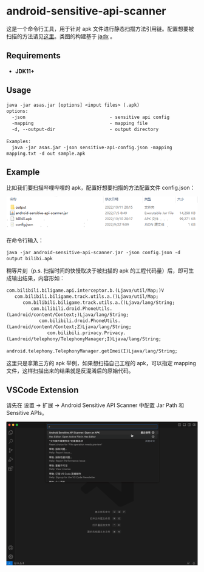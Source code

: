 # android-sensitive-api-scanner

这是一个命令行工具，用于针对 apk 文件进行静态扫描方法引用链。配置想要被扫描的方法请见[这里](https://github.com/porum/android-sensitive-api-scanner/blob/master/scanner/src/test/resources/sensitive-api.json)。类图的构建基于 [jadx](https://github.com/skylot/jadx) 。

## Requirements

- #### JDK11+

## Usage
```
java -jar asas.jar [options] <input files> (.apk)
options:
  -json                               - sensitive api config
  -mapping                            - mapping file
  -d, --output-dir                    - output directory

Examples:
  java -jar asas.jar -json sensitive-api-config.json -mapping mapping.txt -d out sample.apk
```

## Example

比如我们要扫描哔哩哔哩的 apk，配置好想要扫描的方法配置文件 config.json：

![20221011201940813](assets/20221011201940813.png)

在命令行输入：

```shell
java -jar android-sensitive-api-scanner.jar -json config.json -d output bilibi.apk
```

稍等片刻（p.s. 扫描时间的快慢取决于被扫描的 apk 的工程代码量）后，即可生成输出结果，内容形如：

```
com.bilibili.biligame.api.interceptor.b.(Ljava/util/Map;)V
   com.bilibili.biligame.track.utils.a.()Ljava/util/Map;
      com.bilibili.biligame.track.utils.a.()Ljava/lang/String;
         com.bilibili.droid.PhoneUtils.(Landroid/content/Context;)Ljava/lang/String;
            com.bilibili.droid.PhoneUtils.(Landroid/content/Context;Z)Ljava/lang/String;
               com.bilibili.privacy.Privacy.(Landroid/telephony/TelephonyManager;I)Ljava/lang/String;
                  android.telephony.TelephonyManager.getImei(I)Ljava/lang/String;
```

这里只是拿第三方的 apk 举例，如果想扫描自己工程的 apk，可以指定 mapping 文件，这样扫描出来的结果就是反混淆后的原始代码。

## VSCode Extension

请先在 设置 -> 扩展 -> Android Sensitive API Scanner 中配置 Jar Path 和 Sensitive APIs。

![screenrecord](assets/screenrecord.gif)